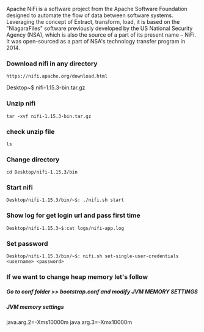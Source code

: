 <p> Apache NiFi is a software project from the Apache Software Foundation designed to automate the flow of data between software systems. Leveraging the concept of Extract, transform, load, it is based on the "NiagaraFiles" software previously developed by the US National Security Agency (NSA), which is also the source of a part of its present name – NiFi. It was open-sourced as a part of NSA's technology transfer program in 2014. </p>

### Download nifi in any directory 
    https://nifi.apache.org/download.html

Desktop~$ nifi-1.15.3-bin.tar.gz

### Unzip nifi
    tar -xvf nifi-1.15.3-bin.tar.gz 
    
### check unzip file 
    ls 
    
### Change directory
    cd Desktop/nifi-1.15.3/bin
    
### Start nifi 
    Desktop/nifi-1.15.3/bin/~$: ./nifi.sh start
    
### Show log for get login url and pass first time 
    Desktop/nifi-1.15.3~$:cat logs/nifi-app.log    
    
### Set password
    Desktop/nifi-1.15.3/bin/~$: nifi.sh set-single-user-credentials <username> <password>

    
### If we want to change heap memory let's follow 

##### Go to conf folder >> bootstrap.conf and modify JVM MEMORY SETTINGS

##### JVM memory settings
java.arg.2=-Xms10000m
java.arg.3=-Xmx10000m
    